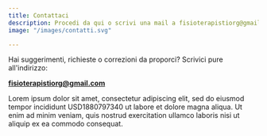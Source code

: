 ```yaml
---
title: Contattaci
description: Procedi da qui o scrivi una mail a fisioterapistiorg@gmail.com
image: "/images/contatti.svg"

---
```

Hai suggerimenti, richieste o correzioni da proporci? Scrivici pure all'indirizzo:

**fisioterapistiorg@gmail.com**

Lorem ipsum dolor sit amet, consectetur adipiscing elit, sed do eiusmod tempor incididunt USD1880797340 ut labore et dolore magna aliqua. Ut enim ad minim veniam, quis nostrud exercitation ullamco laboris nisi ut aliquip ex ea commodo consequat.